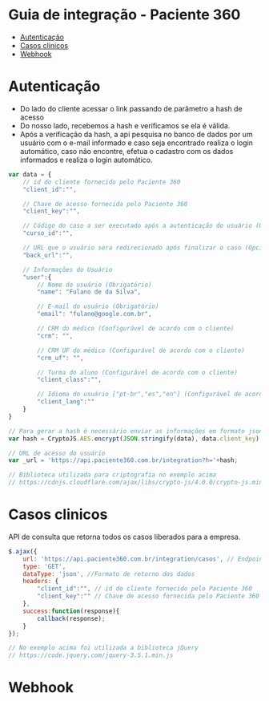 Guia de integração - Paciente 360
=============

- [Autenticação](#autenticação)
- [Casos clinicos](#casos-clinicos)
- [Webhook](#webhook)

# Autenticação

- Do lado do cliente acessar o link passando de parâmetro a hash de acesso 
- Do nosso lado, recebemos a hash e verificamos se ela é válida.
- Após a verificação da hash, a api pesquisa no banco de dados por um usuário com o e-mail informado e caso seja encontrado realiza o login automático, caso não encontre, efetua o cadastro com os dados informados e realiza o login automático.

```js
var data = {
    // id do cliente fornecido pelo Paciente 360
    "client_id":"",

    // Chave de acesso fornecida pelo Paciente 360
    "client_key":"",

    // Código do caso a ser executado após a autenticação do usuário (Opcional)
    "curso_id":"",

    // URL que o usuário sera redirecionado após finalizar o caso (Opcional)
    "back_url":"",

    // Informações do Usuário
    "user":{
        // Nome do usuário (Obrigatório)
        "name": "Fulano de da Silva",

        // E-mail do usuário (Obrigatório)
        "email": "fulano@google.com.br",

        // CRM do médico (Configurável de acordo com o cliente)
        "crm": "",

        // CRM UF do médico (Configurável de acordo com o cliente)
        "crm_uf": "",

        // Turma do aluno (Configurável de acordo com o cliente)
        "client_class":"",

        // Idioma do usuário ["pt-br","es","en"] (Configurável de acordo com o cliente)
        "client_lang":""
    }
}

// Para gerar a hash é necessário enviar as informações em formato json criptografadas em AES_256 
var hash = CryptoJS.AES.encrypt(JSON.stringify(data), data.client_key).toString();

// URL de acesso do usuário
var _url = 'https://api.paciente360.com.br/integration?h='+hash;

// Biblioteca utilizada para criptografia no exemplo acima
// https://cdnjs.cloudflare.com/ajax/libs/crypto-js/4.0.0/crypto-js.min.js

```

# Casos clinicos

API de consulta que retorna todos os casos liberados para a empresa.

```js
$.ajax({
    url: 'https://api.paciente360.com.br/integration/casos', // Endpoint da API
    type: 'GET',
    dataType: 'json', //Formato de retorno dos dados
    headers: {
        "client_id":"", // id do cliente fornecido pelo Paciente 360
        "client_key":"" // Chave de acesso fornecida pelo Paciente 360
    },
    success:function(response){
        callback(response);
    }
});

// No exemplo acima foi utilizada a biblioteca jQuery
// https://code.jquery.com/jquery-3.5.1.min.js
```

# Webhook
